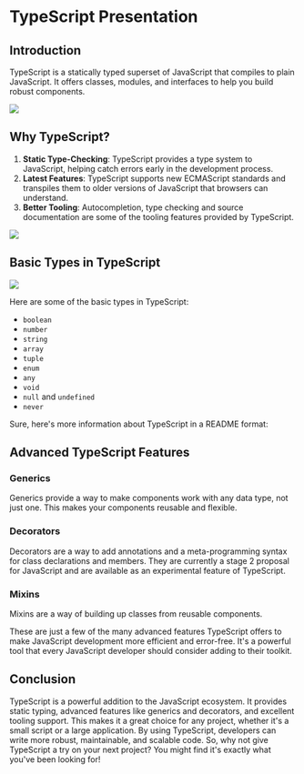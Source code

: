 
# TypeScript Presentation

## Introduction

TypeScript is a statically typed superset of JavaScript that compiles to plain JavaScript. It offers classes, modules, and interfaces to help you build robust components.

![](https://i.ytimg.com/vi/SeF-ar1HyHs/maxresdefault.jpg)
## Why TypeScript?
1. **Static Type-Checking**: TypeScript provides a type system to JavaScript, helping catch errors early in the development process.
2. **Latest Features**: TypeScript supports new ECMAScript standards and transpiles them to older versions of JavaScript that browsers can understand.
3. **Better Tooling**: Autocompletion, type checking and source documentation are some of the tooling features provided by TypeScript.

![](https://image.slidesharecdn.com/typescript-160609184555/95/type-script-2-1024.jpg?cb=1465498144)

## Basic Types in TypeScript

![](https://th.bing.com/th/id/R.36c4b1eba266efed8b8ca557018f7309?rik=SfBOpGCscvCtaw&pid=ImgRaw&r=0)

Here are some of the basic types in TypeScript:


- `boolean`
- `number`
- `string`
- `array`
- `tuple`
- `enum`
- `any`
- `void`
- `null` and `undefined`
- `never`

Sure, here's more information about TypeScript in a README format:

## Advanced TypeScript Features

### Generics

Generics provide a way to make components work with any data type, not just one. This makes your components reusable and flexible.

### Decorators

Decorators are a way to add annotations and a meta-programming syntax for class declarations and members. They are currently a stage 2 proposal for JavaScript and are available as an experimental feature of TypeScript.

### Mixins

Mixins are a way of building up classes from reusable components.

These are just a few of the many advanced features TypeScript offers to make JavaScript development more efficient and error-free. It's a powerful tool that every JavaScript developer should consider adding to their toolkit. 

## Conclusion

TypeScript is a powerful addition to the JavaScript ecosystem. It provides static typing, advanced features like generics and decorators, and excellent tooling support. This makes it a great choice for any project, whether it's a small script or a large application. By using TypeScript, developers can write more robust, maintainable, and scalable code. So, why not give TypeScript a try on your next project? You might find it's exactly what you've been looking for!
